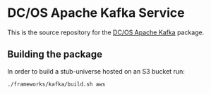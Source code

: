 # DC/OS Apache Kafka Service

This is the source repository for the [DC/OS Apache Kafka](https://mesosphere.com/service-catalog/kafka) package.

## Building the package

In order to build a stub-universe hosted on an S3 bucket run:
```bash
./frameworks/kafka/build.sh aws
```
